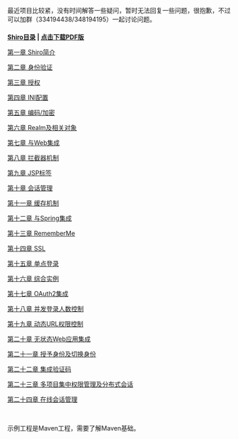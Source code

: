 最近项目比较紧，没有时间解答一些疑问，暂时无法回复一些问题，很抱歉，不过可以加群（334194438/348194195）一起讨论问题。

<h2 style="font-size: 14px;"><a href="http://jinnianshilongnian.iteye.com/blog/2018398" target="_blank">Shiro目录</a> | <a href="http://jinnianshilongnian.iteye.com/blog/2018398" target="_blank">点击下载PDF版</a></h2>
<p style="font-size: 14px;"><a href="http://jinnianshilongnian.iteye.com/blog/2018936" target="_blank">第一章 Shiro简介</a></p>
<p style="font-size: 14px;"><a href="http://jinnianshilongnian.iteye.com/blog/2019547" target="_blank">第二章 身份验证</a></p>
<p style="font-size: 14px;"><a href="http://jinnianshilongnian.iteye.com/blog/2020017" target="_blank">第三章 授权</a></p>
<p style="font-size: 14px;"><a href="http://jinnianshilongnian.iteye.com/blog/2020820" target="_blank">第四章 INI配置</a></p>
<p style="font-size: 14px;"><a href="http://jinnianshilongnian.iteye.com/blog/2021439" target="_blank">第五章 编码/加密</a></p>
<p style="font-size: 14px;"><a href="http://jinnianshilongnian.iteye.com/blog/2022468" target="_blank">第六章 Realm及相关对象</a></p>
<p style="font-size: 14px;"><a href="http://jinnianshilongnian.iteye.com/blog/2024723" target="_blank">第七章 与Web集成</a></p>
<p style="font-size: 14px;"><a href="http://jinnianshilongnian.iteye.com/blog/2025656" target="_blank">第八章 拦截器机制</a></p>
<p style="font-size: 14px;"><a href="http://jinnianshilongnian.iteye.com/blog/2026398" target="_blank">第九章 JSP标签</a></p>
<p style="font-size: 14px;"><a href="http://jinnianshilongnian.iteye.com/blog/2028675" target="_blank">第十章 会话管理</a></p>
<p style="font-size: 14px;"><a href="http://jinnianshilongnian.iteye.com/blog/2029217" target="_blank">第十一章 缓存机制</a></p>
<p style="font-size: 14px;"><a href="http://jinnianshilongnian.iteye.com/blog/2029717" target="_blank">第十二章 与Spring集成</a></p>
<p style="font-size: 14px;"><a href="http://jinnianshilongnian.iteye.com/blog/2031823" target="_blank">第十三章 RememberMe</a></p>
<p style="font-size: 14px;"><a href="http://jinnianshilongnian.iteye.com/blog/2036420" target="_blank">第十四章 SSL</a></p>
<p style="font-size: 14px;"><a href="http://jinnianshilongnian.iteye.com/blog/2036730" target="_blank">第十五章 单点登录</a></p>
<p style="font-size: 14px;"><a href="http://jinnianshilongnian.iteye.com/blog/2037222" target="_blank">第十六章 综合实例</a></p>
<p style="font-size: 14px;"><a href="http://jinnianshilongnian.iteye.com/blog/2038646" target="_blank">第十七章 OAuth2集成</a></p>
<p style="font-size: 14px;"><a href="http://jinnianshilongnian.iteye.com/blog/2039760" target="_blank">第十八章 并发登录人数控制</a></p>
<p style="font-size: 14px;"><a href="http://jinnianshilongnian.iteye.com/blog/2040929" target="_blank">第十九章 动态URL权限控制</a></p>
<p style="font-size: 14px;"><a href="http://jinnianshilongnian.iteye.com/blog/2041909" target="_blank">第二十章 无状态Web应用集成</a></p>
<p style="font-size: 14px;"><a href="http://jinnianshilongnian.iteye.com/blog/2044616" target="_blank">第二十一章 授予身份及切换身份</a></p>
<p style="font-size: 14px;"><a href="http://jinnianshilongnian.iteye.com/blog/2046041" target="_blank">第二十二章 集成验证码</a></p>
<p style="font-size: 14px;"><a href="http://jinnianshilongnian.iteye.com/blog/2047168" target="_blank">第二十三章 多项目集中权限管理及分布式会话</a></p>
<p style="font-size: 14px;"><a href="http://jinnianshilongnian.iteye.com/blog/2047643" target="_blank">第二十四章 在线会话管理</a></p>
<p style="font-size: 14px;">&nbsp;</p>
<p style="font-size: 14px;">示例工程是Maven工程，需要了解Maven基础。</p>
